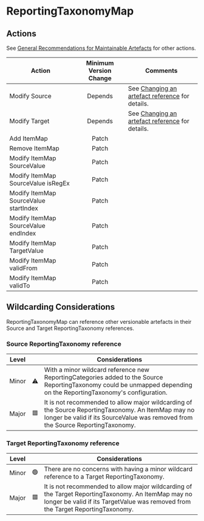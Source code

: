 # ReportingTaxonomyMap

## Actions

See [General Recommendations for Maintainable Artefacts](../General%20Recommendations%20for%20Maintainable%20Artefacts.md) for other actions.

| Action | Minimum Version Change | Comments|
|--------|:----------------------:|---------|
| Modify Source | Depends | See [Changing an artefact reference](../General%20Recommendations/Changing%20an%20artefact%20reference.md#changing-an-artefact-reference) for details. |
| Modify Target | Depends | See [Changing an artefact reference](../General%20Recommendations/Changing%20an%20artefact%20reference.md#changing-an-artefact-reference) for details. |
| Add ItemMap | Patch | |
| Remove ItemMap | Patch| |
| Modify ItemMap SourceValue | Patch | |
| Modify ItemMap SourceValue isRegEx | Patch | |
| Modify ItemMap SourceValue startIndex | Patch | |
| Modify ItemMap SourceValue endIndex | Patch | |
| Modify ItemMap TargetValue | Patch | |
| Modify ItemMap validFrom | Patch | |
| Modify ItemMap validTo | Patch | |

## Wildcarding Considerations

ReportingTaxonomyMap can reference other versionable artefacts in their Source and Target ReportingTaxonomy references.

### Source ReportingTaxonomy reference

| Level |    | Considerations|
|-------|:--:|---------------|
| Minor | ⚠️ | With a minor wildcard reference new ReportingCategories added to the Source ReportingTaxonomy could be unmapped depending on the ReportingTaxonomy's configuration. |  
| Major | 🟥 | It is not recommended to allow major wildcarding of the Source ReportingTaxonomy. An ItemMap may no longer be valid if its SourceValue was removed from the Source ReportingTaxonomy. |

### Target ReportingTaxonomy reference

| Level |    | Considerations|
|-------|:--:|---------------|
| Minor | 🟢 | There are no concerns with having a minor wildcard reference to a Target ReportingTaxonomy. |  
| Major | 🟥 | It is not recommended to allow major wildcarding of the Target ReportingTaxonomy. An ItemMap may no longer be valid if its TargetValue was removed from the Target ReportingTaxonomy. |
